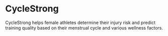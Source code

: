 # CycleStrong
CycleStrong helps female athletes determine their injury risk and predict training quality based on their menstrual cycle and various wellness factors.
